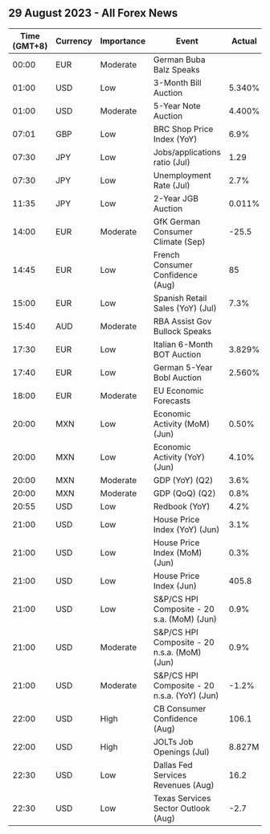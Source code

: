 ## 29 August 2023 - All Forex News

| Time (GMT+8) | Currency | Importance | Event | Actual | Forecast | Previous |
|------|----------|------------|-------|--------|----------|----------|
| 00:00 | EUR | Moderate | German Buba Balz Speaks |  |  |  |
| 01:00 | USD | Low | 3-Month Bill Auction | 5.340% |  | 5.300% |
| 01:00 | USD | Moderate | 5-Year Note Auction | 4.400% |  | 4.170% |
| 07:01 | GBP | Low | BRC Shop Price Index (YoY) | 6.9% |  | 7.6% |
| 07:30 | JPY | Low | Jobs/applications ratio (Jul) | 1.29 | 1.30 | 1.30 |
| 07:30 | JPY | Low | Unemployment Rate (Jul) | 2.7% | 2.5% | 2.5% |
| 11:35 | JPY | Low | 2-Year JGB Auction | 0.011% |  | -0.062% |
| 14:00 | EUR | Moderate | GfK German Consumer Climate (Sep) | -25.5 | -24.3 | -24.6 |
| 14:45 | EUR | Low | French Consumer Confidence (Aug) | 85 | 85 | 85 |
| 15:00 | EUR | Low | Spanish Retail Sales (YoY) (Jul) | 7.3% | 0.6% | 6.5% |
| 15:40 | AUD | Moderate | RBA Assist Gov Bullock Speaks |  |  |  |
| 17:30 | EUR | Low | Italian 6-Month BOT Auction | 3.829% |  | 3.815% |
| 17:40 | EUR | Low | German 5-Year Bobl Auction | 2.560% |  | 2.500% |
| 18:00 | EUR | Moderate | EU Economic Forecasts |  |  |  |
| 20:00 | MXN | Low | Economic Activity (MoM) (Jun) | 0.50% | 0.50% | 0.20% |
| 20:00 | MXN | Low | Economic Activity (YoY) (Jun) | 4.10% | 4.10% | 4.30% |
| 20:00 | MXN | Moderate | GDP (YoY) (Q2) | 3.6% | 3.7% | 3.7% |
| 20:00 | MXN | Moderate | GDP (QoQ) (Q2) | 0.8% | 0.9% | 1.0% |
| 20:55 | USD | Low | Redbook (YoY) | 4.2% |  | 2.9% |
| 21:00 | USD | Low | House Price Index (YoY) (Jun) | 3.1% |  | 2.9% |
| 21:00 | USD | Low | House Price Index (MoM) (Jun) | 0.3% | 0.2% | 0.7% |
| 21:00 | USD | Low | House Price Index (Jun) | 405.8 |  | 404.4 |
| 21:00 | USD | Low | S&P/CS HPI Composite - 20 s.a. (MoM) (Jun) | 0.9% | 1.2% | 1.0% |
| 21:00 | USD | Moderate | S&P/CS HPI Composite - 20 n.s.a. (MoM) (Jun) | 0.9% | 0.6% | 1.5% |
| 21:00 | USD | Moderate | S&P/CS HPI Composite - 20 n.s.a. (YoY) (Jun) | -1.2% | -1.3% | -1.7% |
| 22:00 | USD | High | CB Consumer Confidence (Aug) | 106.1 | 116.0 | 114.0 |
| 22:00 | USD | High | JOLTs Job Openings (Jul) | 8.827M | 9.465M | 9.165M |
| 22:30 | USD | Low | Dallas Fed Services Revenues (Aug) | 16.2 | 6.8 | 12.9 |
| 22:30 | USD | Low | Texas Services Sector Outlook (Aug) | -2.7 | -6.1 | -4.2 |
